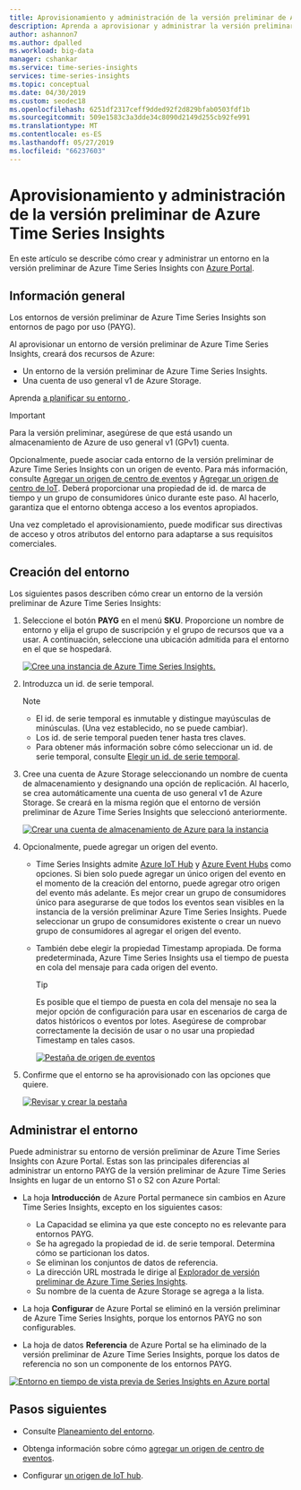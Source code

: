 ```yaml
---
title: Aprovisionamiento y administración de la versión preliminar de Azure Time Series Insights | Microsoft Docs
description: Aprenda a aprovisionar y administrar la versión preliminar de Azure Time Series Insights.
author: ashannon7
ms.author: dpalled
ms.workload: big-data
manager: cshankar
ms.service: time-series-insights
services: time-series-insights
ms.topic: conceptual
ms.date: 04/30/2019
ms.custom: seodec18
ms.openlocfilehash: 6251df2317ceff9dded92f2d829bfab0503fdf1b
ms.sourcegitcommit: 509e1583c3a3dde34c8090d2149d255cb92fe991
ms.translationtype: MT
ms.contentlocale: es-ES
ms.lasthandoff: 05/27/2019
ms.locfileid: "66237603"
---
```

# <a name="provision-and-manage-azure-time-series-insights-preview"></a>Aprovisionamiento y administración de la versión preliminar de Azure Time Series Insights

En este artículo se describe cómo crear y administrar un entorno en la versión preliminar de Azure Time Series Insights con [Azure Portal](https://portal.azure.com/).

## <a name="overview"></a>Información general

Los entornos de versión preliminar de Azure Time Series Insights son entornos de pago por uso (PAYG).

Al aprovisionar un entorno de versión preliminar de Azure Time Series Insights, creará dos recursos de Azure:

* Un entorno de la versión preliminar de Azure Time Series Insights.  
* Una cuenta de uso general v1 de Azure Storage.
  
Aprenda [a planificar su entorno ](./time-series-insights-update-plan.md).

>[!IMPORTANT]
> Para la versión preliminar, asegúrese de que está usando un almacenamiento de Azure de uso general v1 (GPv1) cuenta.

Opcionalmente, puede asociar cada entorno de la versión preliminar de Azure Time Series Insights con un origen de evento. Para más información, consulte [Agregar un origen de centro de eventos](./time-series-insights-how-to-add-an-event-source-eventhub.md) y [Agregar un origen de centro de IoT](./time-series-insights-how-to-add-an-event-source-iothub.md). Deberá proporcionar una propiedad de id. de marca de tiempo y un grupo de consumidores único durante este paso. Al hacerlo, garantiza que el entorno obtenga acceso a los eventos apropiados.

Una vez completado el aprovisionamiento, puede modificar sus directivas de acceso y otros atributos del entorno para adaptarse a sus requisitos comerciales.

## <a name="create-the-environment"></a>Creación del entorno

Los siguientes pasos describen cómo crear un entorno de la versión preliminar de Azure Time Series Insights:

1. Seleccione el botón **PAYG** en el menú **SKU**. Proporcione un nombre de entorno y elija el grupo de suscripción y el grupo de recursos que va a usar. A continuación, seleccione una ubicación admitida para el entorno en el que se hospedará.

   [![Cree una instancia de Azure Time Series Insights.](media/v2-update-manage/manage_three.PNG)](media/v2-update-manage/manage_three.PNG#lightbox)

1. Introduzca un id. de serie temporal.

    >[!NOTE]
    > * El id. de serie temporal es inmutable y distingue mayúsculas de minúsculas. (Una vez establecido, no se puede cambiar).
    > * Los id. de serie temporal pueden tener hasta tres claves.
    > * Para obtener más información sobre cómo seleccionar un id. de serie temporal, consulte [Elegir un id. de serie temporal](./time-series-insights-update-how-to-id.md).

1. Cree una cuenta de Azure Storage seleccionando un nombre de cuenta de almacenamiento y designando una opción de replicación. Al hacerlo, se crea automáticamente una cuenta de uso general v1 de Azure Storage. Se creará en la misma región que el entorno de versión preliminar de Azure Time Series Insights que seleccionó anteriormente.

    [![Crear una cuenta de almacenamiento de Azure para la instancia](media/v2-update-manage/manage_five.PNG)](media/v2-update-manage/manage_five.PNG#lightbox)

1. Opcionalmente, puede agregar un origen del evento.

   * Time Series Insights admite [Azure IoT Hub](./time-series-insights-how-to-add-an-event-source-iothub.md) y [Azure Event Hubs](./time-series-insights-how-to-add-an-event-source-eventhub.md) como opciones. Si bien solo puede agregar un único origen del evento en el momento de la creación del entorno, puede agregar otro origen del evento más adelante. Es mejor crear un grupo de consumidores único para asegurarse de que todos los eventos sean visibles en la instancia de la versión preliminar Azure Time Series Insights. Puede seleccionar un grupo de consumidores existente o crear un nuevo grupo de consumidores al agregar el origen del evento.

   * También debe elegir la propiedad Timestamp apropiada. De forma predeterminada, Azure Time Series Insights usa el tiempo de puesta en cola del mensaje para cada origen del evento.

     > [!TIP]
     > Es posible que el tiempo de puesta en cola del mensaje no sea la mejor opción de configuración para usar en escenarios de carga de datos históricos o eventos por lotes. Asegúrese de comprobar correctamente la decisión de usar o no usar una propiedad Timestamp en tales casos.

     [![Pestaña de origen de eventos](media/v2-update-manage/manage_two.PNG)](media/v2-update-manage/manage_two.PNG#lightbox)

1. Confirme que el entorno se ha aprovisionado con las opciones que quiere.

    [![Revisar y crear la pestaña](media/v2-update-manage/manage_three.PNG)](media/v2-update-manage/manage_three.PNG#lightbox)

## <a name="manage-the-environment"></a>Administrar el entorno

Puede administrar su entorno de versión preliminar de Azure Time Series Insights con Azure Portal. Estas son las principales diferencias al administrar un entorno PAYG de la versión preliminar de Azure Time Series Insights en lugar de un entorno S1 o S2 con Azure Portal:

* La hoja **Introducción** de Azure Portal permanece sin cambios en Azure Time Series Insights, excepto en los siguientes casos:
  * La Capacidad se elimina ya que este concepto no es relevante para entornos PAYG.
  * Se ha agregado la propiedad de id. de serie temporal. Determina cómo se particionan los datos.
  * Se eliminan los conjuntos de datos de referencia.
  * La dirección URL mostrada le dirige al [Explorador de versión preliminar de Azure Time Series Insights](./time-series-insights-update-explorer.md).
  * Su nombre de la cuenta de Azure Storage se agrega a la lista.

* La hoja **Configurar** de Azure Portal se eliminó en la versión preliminar de Azure Time Series Insights, porque los entornos PAYG no son configurables.

* La hoja de datos **Referencia** de Azure Portal se ha eliminado de la versión preliminar de Azure Time Series Insights, porque los datos de referencia no son un componente de los entornos PAYG.

[![Entorno en tiempo de vista previa de Series Insights en Azure portal](media/v2-update-manage/manage_four.PNG)](media/v2-update-manage/manage_four.PNG#lightbox)

## <a name="next-steps"></a>Pasos siguientes

- Consulte [Planeamiento del entorno](./time-series-insights-update-plan.md).

- Obtenga información sobre cómo [agregar un origen de centro de eventos](./time-series-insights-how-to-add-an-event-source-eventhub.md).

- Configurar [un origen de IoT hub](./time-series-insights-how-to-add-an-event-source-iothub.md).